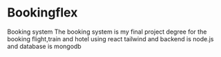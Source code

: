 # Bookingflex
Booking system
The booking system is my final project degree for the booking flight,train and hotel using react tailwind and backend is node.js and database is mongodb
